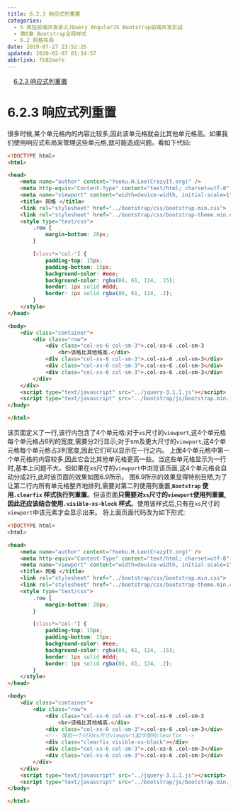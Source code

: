 ```yaml
---
title: 6.2.3 响应式列重置
categories: 
  - 5 疯狂前端开发讲义JQuery AngularJS Bootstrap前端开发实战
  - 第6章 Bootstrap全局样式
  - 6.2 网格布局
date: 2019-07-27 23:52:25
updated: 2020-02-07 01:34:57
abbrlink: fb82aefe
---
```

<div id='my_toc'><a href="/JavaReadingNotes/fb82aefe/#6-2-3-响应式列重置" class="header_1">6.2.3 响应式列重置</a>&nbsp;<br></div>
<style>.header_1{margin-left: 1em;}.header_2{margin-left: 2em;}.header_3{margin-left: 3em;}.header_4{margin-left: 4em;}.header_5{margin-left: 5em;}.header_6{margin-left: 6em;}</style>
<!--more-->
<script>if (navigator.platform.search('arm')==-1){document.getElementById('my_toc').style.display = 'none';}var e,p = document.getElementsByTagName('p');while (p.length>0) {e = p[0];e.parentElement.removeChild(e);}</script>

<!--end-->
<!--SSTStart-->
# 6.2.3 响应式列重置 #
很多时候,某个单元格内的内容比较多,因此该单元格就会比其他单元格高。如果我们使用响应式布局来管理这些单元格,就可能造成问题。看如下代码:
```html
<!DOCTYPE html>
<html>

<head>
    <meta name="author" content="Yeeku.H.Lee(CrazyIt.org)" />
    <meta http-equiv="Content-Type" content="text/html; charset=utf-8" />
    <meta name="viewport" content="width=device-width, initial-scale=1">
    <title> 网格 </title>
    <link rel="stylesheet" href="../bootstrap/css/bootstrap.min.css">
    <link rel="stylesheet" href="../bootstrap/css/bootstrap-theme.min.css">
    <style type="text/css">
        .row {
            margin-bottom: 20px;
        }

        [class*="col-"] {
            padding-top: 15px;
            padding-bottom: 15px;
            background-color: #eee;
            background-color: rgba(86, 61, 124, .15);
            border: 1px solid #ddd;
            border: 1px solid rgba(86, 61, 124, .2);
        }
    </style>
</head>

<body>
    <div class="container">
        <div class="row">
            <div class="col-xs-6 col-sm-3">.col-xs-6 .col-sm-3
                <br>该格比其他格高.</div>
            <div class="col-xs-6 col-sm-3">.col-xs-6 .col-sm-3</div>
            <div class="col-xs-6 col-sm-3">.col-xs-6 .col-sm-3</div>
            <div class="col-xs-6 col-sm-3">.col-xs-6 .col-sm-3</div>
        </div>
    </div>
    <script type="text/javascript" src="../jquery-3.1.1.js"></script>
    <script type="text/javascript" src="../bootstrap/js/bootstrap.min.js"></script>
</body>

</html>
```
该页面定义了一行,该行内包含了4个单元格:对于`xs`尺寸的`viewport`,这4个单元格每个单元格占6列的宽度,需要分2行显示;对于sm及更大尺寸的`viewport`,这4个单元格每个单元格占3列宽度,因此它们可以显示在一行之内。
上面4个单元格中第一个单元格的内容较多,因此它会比其他单元格更高一些。当这些单元格显示为一行时,基本上问题不大。但如果在xs尺寸的`viewport`中浏览该页面,这4个单元格会自动分成2行,此时该页面的效果如图6.9所示。
图6.9所示的效果显得特别丑陋,为了让第二行内所有单元格整齐地排列,需要对第二列使用列重置,**`Bootstrap` 使用`.clearfix` 样式执行列重置**。但该页面**只需要对`xs`尺寸的`viewport`使用列重置,因此还应该结合使用`.visible-xs-block` 样式**。使用该样式后,只有在`xs`尺寸的`viewport`中该元素才会显示出来。
将上面页面代码改为如下形式:
```html
<!DOCTYPE html>
<html>

<head>
    <meta name="author" content="Yeeku.H.Lee(CrazyIt.org)" />
    <meta http-equiv="Content-Type" content="text/html; charset=utf-8" />
    <meta name="viewport" content="width=device-width, initial-scale=1">
    <title> 网格 </title>
    <link rel="stylesheet" href="../bootstrap/css/bootstrap.min.css">
    <link rel="stylesheet" href="../bootstrap/css/bootstrap-theme.min.css">
    <style type="text/css">
        .row {
            margin-bottom: 20px;
        }

        [class*="col-"] {
            padding-top: 15px;
            padding-bottom: 15px;
            background-color: #eee;
            background-color: rgba(86, 61, 124, .15);
            border: 1px solid #ddd;
            border: 1px solid rgba(86, 61, 124, .2);
        }
    </style>
</head>

<body>
    <div class="container">
        <div class="row">
            <div class="col-xs-6 col-sm-3">.col-xs-6 .col-sm-3
                <br>该格比其他格高.</div>
            <div class="col-xs-6 col-sm-3">.col-xs-6 .col-sm-3</div>
            <!-- 增加一个只对xs尺寸viewport起作用的clearfix -->
            <div class="clearfix visible-xs-block"></div>
            <div class="col-xs-6 col-sm-3">.col-xs-6 .col-sm-3</div>
            <div class="col-xs-6 col-sm-3">.col-xs-6 .col-sm-3</div>
        </div>
    </div>
    <script type="text/javascript" src="../jquery-3.1.1.js"></script>
    <script type="text/javascript" src="../bootstrap/js/bootstrap.min.js"></script>
</body>

</html>
```
<!--SSTStop-->
